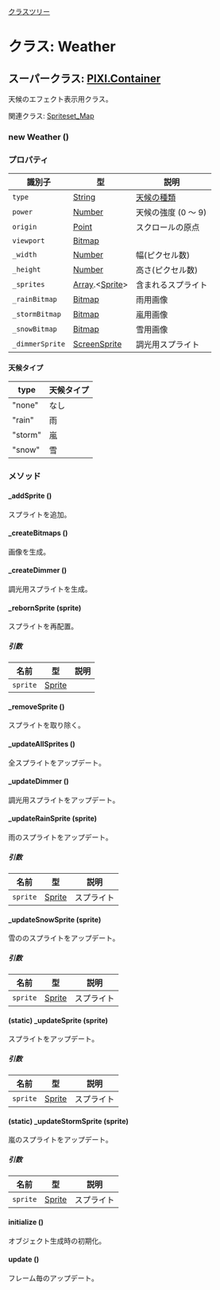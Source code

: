 [クラスツリー](index.md)

# クラス: Weather

## スーパークラス: [PIXI.Container](PIXI.Container.md)

天候のエフェクト表示用クラス。

関連クラス: [Spriteset_Map](Spriteset_Map.md)

### new Weather ()

### プロパティ

| 識別子 | 型 | 説明 |
| --- | --- | --- |
| `type` | [String](String.md) | [天候の種類](Weather.md#天候タイプ) |
| `power` | [Number](Number.md) | 天候の強度 (0 〜 9) |
| `origin` | [Point](Point.md) | スクロールの原点 |
| `viewport` | [Bitmap](Bitmap.md) |  |
| `_width` | [Number](Number.md) | 幅(ピクセル数) |
| `_height` | [Number](Number.md) | 高さ(ピクセル数) |
| `_sprites` | [Array](Array.md).&lt;[Sprite](Sprite.md)&gt; | 含まれるスプライト |
| `_rainBitmap` | [Bitmap](Bitmap.md) | 雨用画像 |
| `_stormBitmap` | [Bitmap](Bitmap.md) | 嵐用画像 |
| `_snowBitmap` | [Bitmap](Bitmap.md) | 雪用画像 |
| `_dimmerSprite` | [ScreenSprite](ScreenSprite.md) | 調光用スプライト |

#### 天候タイプ

| type | 天候タイプ |
| --- | --- |
| "none" | なし |
| "rain" | 雨 |
| "storm" | 嵐 |
| "snow" | 雪 |


### メソッド

#### _addSprite ()
スプライトを追加。


####  _createBitmaps ()
画像を生成。


#### _createDimmer ()
調光用スプライトを生成。


####  _rebornSprite (sprite)
スプライトを再配置。

##### 引数

| 名前 | 型 | 説明 |
| --- | --- | --- |
| `sprite` | [Sprite](Sprite.md) |  |


#### _removeSprite ()
スプライトを取り除く。


#### _updateAllSprites ()
全スプライトをアップデート。


#### _updateDimmer ()
調光用スプライトをアップデート。


#### _updateRainSprite (sprite)
雨のスプライトをアップデート。

##### 引数

| 名前 | 型 | 説明 |
| --- | --- | --- |
| `sprite` | [Sprite](Sprite.md) | スプライト |


#### _updateSnowSprite (sprite)
雪ののスプライトをアップデート。

##### 引数

| 名前 | 型 | 説明 |
| --- | --- | --- |
| `sprite` | [Sprite](Sprite.md) | スプライト |


#### (static) _updateSprite (sprite)
スプライトをアップデート。

##### 引数

| 名前 | 型 | 説明 |
| --- | --- | --- |
| `sprite` | [Sprite](Sprite.md) | スプライト |


#### (static) _updateStormSprite (sprite)
嵐のスプライトをアップデート。

##### 引数

| 名前 | 型 | 説明 |
| --- | --- | --- |
| `sprite` | [Sprite](Sprite.md) | スプライト |


#### initialize ()
 オブジェクト生成時の初期化。


#### update ()
フレーム毎のアップデート。
